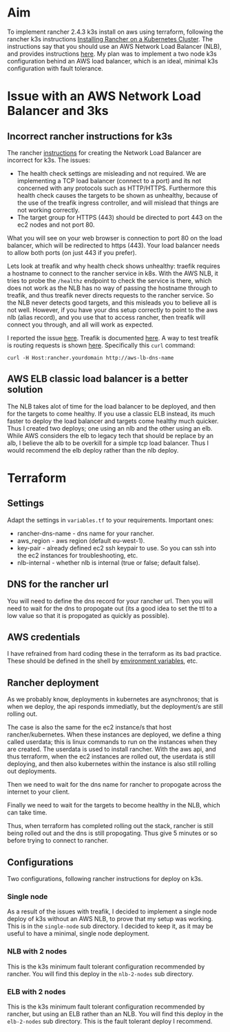 # Aim

To implement rancher 2.4.3 k3s install on aws using terraform, following the rancher k3s instructions [Installing Rancher on a Kubernetes Cluster](https://rancher.com/docs/rancher/v2.x/en/installation/k8s-install/). The instructions say that you should use an AWS Network Load Balancer (NLB), and provides instructions [here](https://rancher.com/docs/rancher/v2.x/en/installation/options/nlb/). My plan was to implement a two node k3s configuration behind an AWS load balancer, which is an ideal, minimal k3s configuration with fault tolerance.

# Issue with an AWS Network Load Balancer and 3ks

## Incorrect rancher instructions for k3s
 
The rancher [instructions](https://rancher.com/docs/rancher/v2.x/en/installation/options/nlb/) for creating the Network Load Balancer are incorrect for k3s. The issues:

* The health check settings are misleading and not required. We are implementing a TCP load balancer (connect to a port) and its not concerned with any protocols such as HTTP/HTTPS. Furthermore this health check causes the targets to be shown as unhealthy, because of the use of the treafik ingress controller, and will mislead that things are not working correctly.
* The target group for HTTPS (443) should be directed to port 443 on the ec2 nodes and not port 80.

What you will see on your web browser is connection to port 80 on the load balancer, which will be redirected to https (443). Your load balancer needs to allow both ports (on just 443 if you prefer).

Lets look at treafik and why health check shows unhealthy: traefik requires a hostname to connect to the rancher service in k8s. With the AWS NLB, it tries to probe the `/healthz` endpoint to check the service is there, which does not work as the NLB has no way of passing the hostname through to treafik, and thus treafik never directs requests to the rancher service. So the NLB never detects good targets, and this misleads you to believe all is not well. However, if you have your dns setup correctly to point to the aws nlb (alias record), and you use that to access rancher, then treafik will connect you through, and all will work as expected.

I reported the issue [here](https://github.com/rancher/rancher/issues/26977). Treafik is documented [here](https://docs.traefik.io/). A way to test treafik is routing requests is shown [here](https://docs.traefik.io/getting-started/quick-start/). Specifically this `curl` command:

```
curl -H Host:rancher.yourdomain http://aws-lb-dns-name
```

## AWS ELB classic load balancer is a better solution

The NLB takes alot of time for the load balancer to be deployed, and then for the targets to come healthy. If you use a classic ELB instead, its much faster to deploy the load balancer and targets come healthy much quicker. Thus I created two deploys; one using an nlb and the other using an elb. While AWS considers the elb to legacy tech that should be replace by an alb, I believe the alb to be overkill for a simple tcp load balancer. Thus I would recommend the elb deploy rather than the nlb deploy.

# Terraform

## Settings

Adapt the settings in `variables.tf` to your requirements. Important ones:

* rancher-dns-name - dns name for your rancher.
* aws_region - aws region (default eu-west-1).
* key-pair - already defined ec2 ssh keypair to use. So you can ssh into the ec2 instances for troubleshooting, etc.
* nlb-internal - whether nlb is internal (true or false; default false).

## DNS for the rancher url

You will need to define the dns record for your rancher url. Then you will need to wait for the dns to propogate out (its a good idea to set the ttl to a low value so that it is propogated as quickly as possible).

## AWS credentials

I have refrained from hard coding these in the terraform as its bad practice. These should be defined in the shell by [environment variables](https://docs.aws.amazon.com/cli/latest/userguide/cli-configure-envvars.html), etc.

## Rancher deployment

As we probably know, deployments in kubernetes are asynchronos; that is when we deploy, the api responds immediatly, but the deployment/s are still rolling out.

The case is also the same for the ec2 instance/s that host rancher/kubernetes. When these instances are deployed, we define a thing called userdata; this is linux commands to run on the instances when they are created. The userdata is used to install rancher. With the aws api, and thus terraform, when the ec2 instances are rolled out, the userdata is still deploying, and then also kubernetes within the instance is also still rolling out deployments.

Then we need to wait for the dns name for rancher to propogate across the internet to your client.

Finally we need to wait for the targets to become healthy in the NLB, which can take time.

Thus, when terraform has completed rolling out the stack, rancher is still being rolled out and the dns is still propogating. Thus give 5 minutes or so before trying to connect to rancher.

## Configurations

Two configurations, following rancher instructions for deploy on k3s.

### Single node

As a result of the issues with treafik, I decided to implement a single node deploy of k3s without an AWS NLB, to prove that my setup was working. This is in the `single-node` sub directory. I decided to keep it, as it may be useful to have a minimal, single node deployment.

### NLB with 2 nodes

This is the k3s minimum fault tolerant configuration recommended by rancher. You will find this deploy in the `nlb-2-nodes` sub directory.

### ELB with 2 nodes

This is the k3s minimum fault tolerant configuration recommended by rancher, but using an ELB rather than an NLB. You will find this deploy in the `elb-2-nodes` sub directory. This is the fault tolerant deploy I recommend.